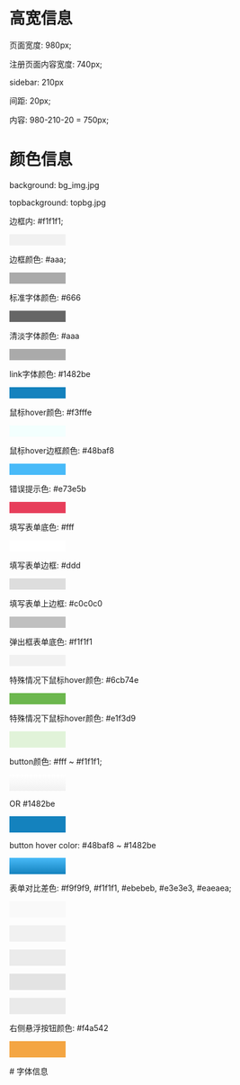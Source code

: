 # 高宽信息
页面宽度: 980px;

注册页面内容宽度: 740px;

sidebar: 210px

间距: 20px;

内容: 980-210-20 = 750px;

# 颜色信息
background: bg_img.jpg

topbackground: topbg.jpg

边框内: #f1f1f1;<p class="test" style="width: 100px; height: 20px; background-color: #f1f1f1;"></p>
边框颜色: #aaa; <p class="test" style="width: 100px; height: 20px; background-color: #aaa;"></p>
标准字体颜色: #666 <p class="test" style="width: 100px; height: 20px; background-color: #666;"></p>
清淡字体颜色: #aaa <p class="test" style="width: 100px; height: 20px; background-color: #aaa;"></p>
link字体颜色: #1482be <p class="test" style="width: 100px; height: 20px; background-color: #1482be;"></p>
鼠标hover颜色: #f3fffe <p class="test" style="width: 100px; height: 20px; background-color: #f3fffe;"></p>
鼠标hover边框颜色: #48baf8 <p class="test" style="width: 100px; height: 20px; background-color: #48baf8;"></p>
错误提示色: #e73e5b <p class="test" style="width: 100px; height: 20px; background-color: #e73e5b;"></p>
填写表单底色: #fff <p class="test" style="width: 100px; height: 20px; background-color: #fff;"></p>
填写表单边框: #ddd <p class="test" style="width: 100px; height: 20px; background-color: #ddd;"></p>
填写表单上边框: #c0c0c0 <p class="test" style="width: 100px; height: 20px; background-color: #c0c0c0;"></p>
弹出框表单底色: #f1f1f1 <p class="test" style="width: 100px; height: 20px; background-color: #f1f1f1;"></p>
特殊情况下鼠标hover颜色: #6cb74e <p class="test" style="width: 100px; height: 20px; background-color: #6cb74e;"></p>
特殊情况下鼠标hover颜色: #e1f3d9 <p class="test" style="width: 100px; height: 29px; background-color: #e1f3d9;"></p>
button颜色: #fff ~ #f1f1f1; <p><p class="test" style="width: 100px; height: 29px; background: linear-gradient(#fff, #f1f1f1);  "></p>
OR #1482be <p class="test" style="width: 100px; height : 29px; background-color: #1482be;"></p></p>
button hover color: #48baf8 ~ #1482be <p class="test" style="width: 100px; height: 29px; background: linear-gradient(#48baf8, #1482be);"></p> 
表单对比差色: #f9f9f9, #f1f1f1, #ebebeb, #e3e3e3, #eaeaea;
<p class="test" style="width: 100px; height : 29px; background-color: #f9f9f9;"></p>
<p class="test" style="width: 100px; height : 29px; background-color: #f1f1f1;"></p>
<p class="test" style="width: 100px; height : 29px; background-color: #ebebeb;"></p>
<p class="test" style="width: 100px; height : 29px; background-color: #e3e3e3;"></p>
<p class="test" style="width: 100px; height : 29px; background-color: #eaeaea;"></p>
右侧悬浮按钮颜色: #f4a542<p class="test" style="width: 100px; height : 29px; background-color: #f4a542;"></p>
# 字体信息



